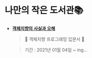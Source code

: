 # 나만의 작은 도서관📚
- [**객체지향의 사실과 오해**](https://github.com/vrang-v/library/tree/main/%EA%B0%9D%EC%B2%B4%EC%A7%80%ED%96%A5%EC%9D%98%20%EC%82%AC%EC%8B%A4%EA%B3%BC%20%EC%98%A4%ED%95%B4)


    > 🐣 객체지향 프로그래밍 입문서 🐣

    > 기간 : 2021년 01월 04일 ~ ing...
